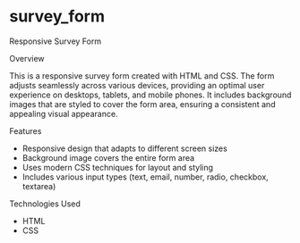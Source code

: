 # survey_form
Responsive Survey Form

Overview

This is a responsive survey form created with HTML and CSS. The form adjusts seamlessly across various devices, providing an optimal user experience on desktops, tablets, and mobile phones. It includes background images that are styled to cover the form area, ensuring a consistent and appealing visual appearance.

 Features

- Responsive design that adapts to different screen sizes
- Background image covers the entire form area 
- Uses modern CSS techniques for layout and styling
- Includes various input types (text, email, number, radio, checkbox, textarea)

Technologies Used

- HTML
- CSS
